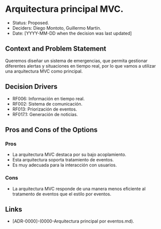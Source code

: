 # Arquitectura principal MVC.

* Status: Proposed.
* Deciders: Diego Montoto, Guillermo Martín.
* Date: [YYYY-MM-DD when the decision was last updated]


## Context and Problem Statement

Queremos diseñar un sistema de emergencias, que permita gestionar diferentes alertas y situaciones en tiempo real, por lo que vamos a utilizar una arquitectura MVC como principal.

## Decision Drivers

* RF006: Información en tiempo real.
* RF002: Sistema de comunicación.
* RF013: Priorización de eventos.
* RF017.1: Generación de noticias.


## Pros and Cons of the Options

### Pros
* La arquitectura MVC destaca por su bajo acoplamiento.
* Esta arquitectura soporta tratamiento de eventos.
* Es muy adecuada para la interacción con usuarios.


### Cons
* La arquitectura MVC responde de una manera menos eficiente al tratamento de eventos que el estilo por eventos.


## Links 

* [ADR-0000]-(0000-Arquitectura principal por eventos.md).



